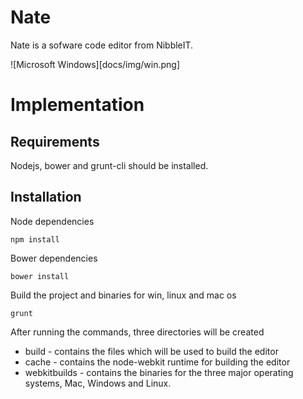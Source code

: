 Nate
=========

Nate is a sofware code editor from NibbleIT.

![Microsoft Windows][docs/img/win.png]

Implementation
==============

## Requirements

Nodejs, bower and grunt-cli should be installed.

## Installation

Node dependencies

    npm install

Bower dependencies

    bower install

Build the project and binaries for win, linux and mac os

    grunt

After running the commands, three directories will be created
* build - contains the files which will be used to build the editor
* cache - contains the node-webkit runtime for building the editor
* webkitbuilds - contains the binaries for the three major operating systems, Mac, Windows and Linux.
